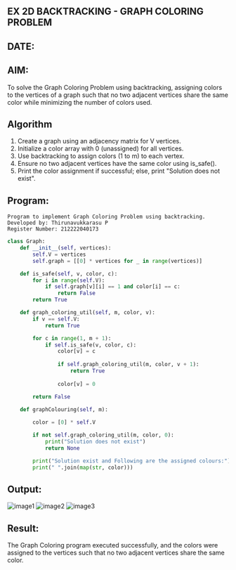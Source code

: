 ## EX 2D BACKTRACKING - GRAPH COLORING PROBLEM
## DATE:
## AIM:
To solve the Graph Coloring Problem using backtracking, assigning colors to the vertices of a graph such that no two adjacent vertices share the same color while minimizing the number of colors used.



## Algorithm
1. Create a graph using an adjacency matrix for V vertices.
2. Initialize a color array with 0 (unassigned) for all vertices.
3. Use backtracking to assign colors (1 to m) to each vertex.
4. Ensure no two adjacent vertices have the same color using is_safe().
5. Print the color assignment if successful; else, print "Solution does not exist".
## Program:
```
Program to implement Graph Coloring Problem using backtracking.
Developed by: Thirunavukkarasu P
Register Number: 212222040173
```
```python
class Graph:
    def __init__(self, vertices):
        self.V = vertices
        self.graph = [[0] * vertices for _ in range(vertices)]

    def is_safe(self, v, color, c):
        for i in range(self.V):
            if self.graph[v][i] == 1 and color[i] == c:
                return False
        return True

    def graph_coloring_util(self, m, color, v):
        if v == self.V:
            return True

        for c in range(1, m + 1):
            if self.is_safe(v, color, c):
                color[v] = c 
                
                if self.graph_coloring_util(m, color, v + 1):
                    return True
                
                color[v] = 0

        return False

    def graphColouring(self, m):
       
        color = [0] * self.V 

        if not self.graph_coloring_util(m, color, 0):
            print("Solution does not exist")
            return None

        print("Solution exist and Following are the assigned colours:")
        print(" ".join(map(str, color)))
```

## Output:
![image1](https://github.com/user-attachments/assets/4f71f11d-f92d-4e0a-8de1-f08c74b861b0)
![image2](https://github.com/user-attachments/assets/653f7091-885b-4aa0-8aeb-85526e2fd5fd)
![image3](https://github.com/user-attachments/assets/a8607e7d-bd02-44f5-aa6c-b9ae15cd48be)
## Result:
The Graph Coloring program executed successfully, and the colors were assigned to the vertices such that no two adjacent vertices share the same color.
